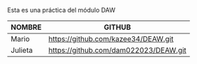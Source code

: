 Esta es una práctica del módulo DAW

| NOMBRE          | GITHUB                                |
|-----------------|---------------------------------------|
| Mario           | https://github.com/kazee34/DEAW.git   |
| Julieta        | https://github.com/dam022023/DEAW.git  |
